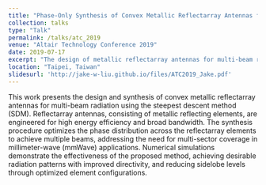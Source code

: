 ```yaml
---
title: "Phase-Only Synthesis of Convex Metallic Reflectarray Antennas for Multi-beam Radiations via Steepest Descent Method"
collection: talks
type: "Talk"
permalink: /talks/atc_2019
venue: "Altair Technology Conference 2019"
date: 2019-07-17
excerpt: "The design of metallic reflectarray antennas for multi-beam radiations is presented, leveraging the steepest descent method for phase-only synthesis to achieve optimal multi-sector coverage in mmWave applications."
location: "Taipei, Taiwan"
slidesurl: 'http://jake-w-liu.github.io/files/ATC2019_Jake.pdf'
---
```



This work presents the design and synthesis of convex metallic reflectarray antennas for multi-beam radiation using the steepest descent method (SDM). Reflectarray antennas, consisting of metallic reflecting elements, are engineered for high energy efficiency and broad bandwidth. The synthesis procedure optimizes the phase distribution across the reflectarray elements to achieve multiple beams, addressing the need for multi-sector coverage in millimeter-wave (mmWave) applications. Numerical simulations demonstrate the effectiveness of the proposed method, achieving desirable radiation patterns with improved directivity, and reducing sidelobe levels through optimized element configurations.